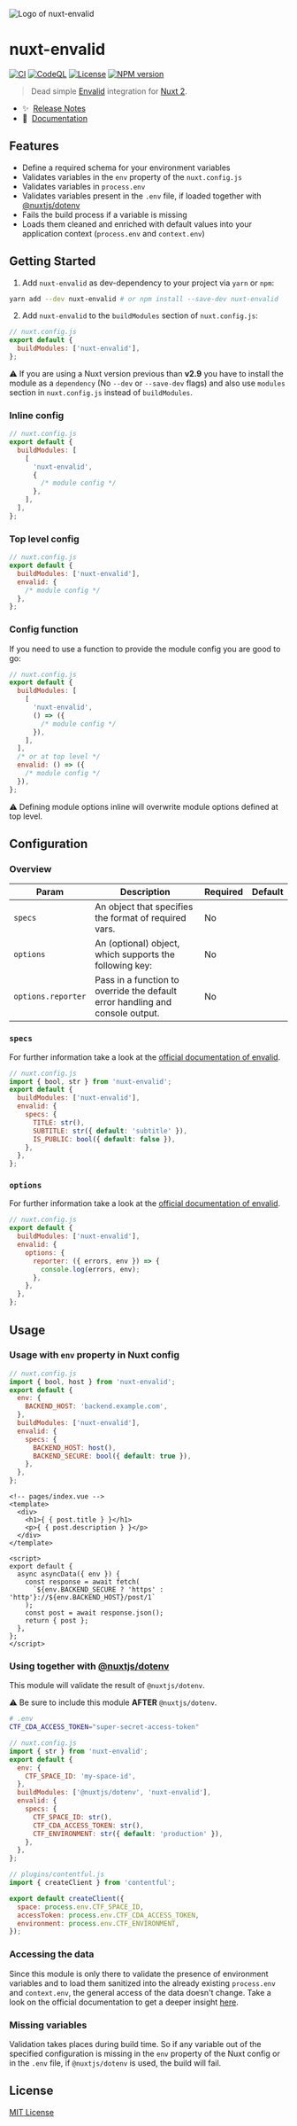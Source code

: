 ![Logo of nuxt-envalid](/docs/assets/images/banner_1.png)

# nuxt-envalid

[![CI](https://github.com/manuelhenke/nuxt-envalid/actions/workflows/ci.yml/badge.svg)](https://github.com/manuelhenke/nuxt-envalid/actions/workflows/ci.yml)
[![CodeQL](https://github.com/manuelhenke/nuxt-envalid/actions/workflows/codeql-analysis.yml/badge.svg)](https://github.com/manuelhenke/nuxt-envalid/actions/workflows/codeql-analysis.yml)
[![License](https://img.shields.io/github/license/manuelhenke/nuxt-envalid)](./LICENSE)
[![NPM version](https://img.shields.io/npm/v/nuxt-envalid.svg?style=flat)](https://www.npmjs.com/package/nuxt-envalid)

> Dead simple [Envalid](https://github.com/af/envalid) integration for [Nuxt 2](https://nuxtjs.org).

- ✨ &nbsp;[Release Notes](CHANGELOG.md)
- 📖 &nbsp;[Documentation](https://nuxt-envalid.henkebyte.com)

## Features

- Define a required schema for your environment variables
- Validates variables in the `env` property of the `nuxt.config.js`
- Validates variables in `process.env`
- Validates variables present in the `.env` file, if loaded together with [@nuxtjs/dotenv](https://github.com/nuxt-community/dotenv-module)
- Fails the build process if a variable is missing
- Loads them cleaned and enriched with default values into your application context (`process.env` and `context.env`)

## Getting Started

1. Add `nuxt-envalid` as dev-dependency to your project via `yarn` or `npm`:

```sh
yarn add --dev nuxt-envalid # or npm install --save-dev nuxt-envalid
```

2. Add `nuxt-envalid` to the `buildModules` section of `nuxt.config.js`:

```js
// nuxt.config.js
export default {
  buildModules: ['nuxt-envalid'],
};
```

:warning: If you are using a Nuxt version previous than **v2.9** you have to install the module as a `dependency` (No `--dev` or `--save-dev` flags) and also use `modules` section in `nuxt.config.js` instead of `buildModules`.

### Inline config

```js
// nuxt.config.js
export default {
  buildModules: [
    [
      'nuxt-envalid',
      {
        /* module config */
      },
    ],
  ],
};
```

### Top level config

```js
// nuxt.config.js
export default {
  buildModules: ['nuxt-envalid'],
  envalid: {
    /* module config */
  },
};
```

### Config function

If you need to use a function to provide the module config you are good to go:

```js
// nuxt.config.js
export default {
  buildModules: [
    [
      'nuxt-envalid',
      () => ({
        /* module config */
      }),
    ],
  ],
  /* or at top level */
  envalid: () => ({
    /* module config */
  }),
};
```

:warning: Defining module options inline will overwrite module options defined at top level.

## Configuration

### Overview

| Param              | Description                                                                   | Required | Default |
| ------------------ | ----------------------------------------------------------------------------- | -------- | ------- |
| `specs`            | An object that specifies the format of required vars.                         | No       |         |
| `options`          | An (optional) object, which supports the following key:                       | No       |         |
| `options.reporter` | Pass in a function to override the default error handling and console output. | No       |         |

### `specs`

For further information take a look at the [official documentation of envalid](https://github.com/af/envalid#validator-types).

```js
// nuxt.config.js
import { bool, str } from 'nuxt-envalid';
export default {
  buildModules: ['nuxt-envalid'],
  envalid: {
    specs: {
      TITLE: str(),
      SUBTITLE: str({ default: 'subtitle' }),
      IS_PUBLIC: bool({ default: false }),
    },
  },
};
```

### `options`

For further information take a look at the [official documentation of envalid](https://github.com/af/envalid#error-reporting).

```js
// nuxt.config.js
export default {
  buildModules: ['nuxt-envalid'],
  envalid: {
    options: {
      reporter: ({ errors, env }) => {
        console.log(errors, env);
      },
    },
  },
};
```

## Usage

### Usage with `env` property in Nuxt config

```js
// nuxt.config.js
import { bool, host } from 'nuxt-envalid';
export default {
  env: {
    BACKEND_HOST: 'backend.example.com',
  },
  buildModules: ['nuxt-envalid'],
  envalid: {
    specs: {
      BACKEND_HOST: host(),
      BACKEND_SECURE: bool({ default: true }),
    },
  },
};
```

```vue
<!-- pages/index.vue -->
<template>
  <div>
    <h1>{ { post.title } }</h1>
    <p>{ { post.description } }</p>
  </div>
</template>

<script>
export default {
  async asyncData({ env }) {
    const response = await fetch(
      `${env.BACKEND_SECURE ? 'https' : 'http'}://${env.BACKEND_HOST}/post/1`
    );
    const post = await response.json();
    return { post };
  },
};
</script>
```

### Using together with [@nuxtjs/dotenv](https://github.com/nuxt-community/dotenv-module)

This module will validate the result of `@nuxtjs/dotenv`.

:warning: Be sure to include this module **AFTER** `@nuxtjs/dotenv`.

```sh
# .env
CTF_CDA_ACCESS_TOKEN="super-secret-access-token"
```

```js
// nuxt.config.js
import { str } from 'nuxt-envalid';
export default {
  env: {
    CTF_SPACE_ID: 'my-space-id',
  },
  buildModules: ['@nuxtjs/dotenv', 'nuxt-envalid'],
  envalid: {
    specs: {
      CTF_SPACE_ID: str(),
      CTF_CDA_ACCESS_TOKEN: str(),
      CTF_ENVIRONMENT: str({ default: 'production' }),
    },
  },
};
```

```js
// plugins/contentful.js
import { createClient } from 'contentful';

export default createClient({
  space: process.env.CTF_SPACE_ID,
  accessToken: process.env.CTF_CDA_ACCESS_TOKEN,
  environment: process.env.CTF_ENVIRONMENT,
});
```

### Accessing the data

Since this module is only there to validate the presence of environment variables and to load them sanitized into the already existing `process.env` and `context.env`, the general access of the data doesn't change. Take a look on the official documentation to get a deeper insight [here](https://nuxtjs.org/docs/configuration-glossary/configuration-env/).

### Missing variables

Validation takes places during build time. So if any variable out of the specified configuration is missing in the `env` property of the Nuxt config or in the `.env` file, if `@nuxtjs/dotenv` is used, the build will fail.

## License

[MIT License](./LICENSE)
